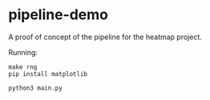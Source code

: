 # pipeline-demo
A proof of concept of the pipeline for the heatmap project.

Running:
```
make rng
pip install matplotlib

python3 main.py
```
